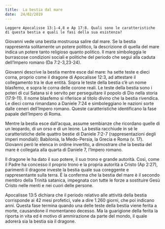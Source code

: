 ```yaml
---
title:  La bestia dal mare
date:  24/02/2019
---
```


`Leggere Apocalisse 13:1-4,8 e Ap 17:8. Quali sono le caratteristiche di questa bestia e quali le fasi della sua esistenza?`

Giovanni vede una bestia mostruosa salire dal mare. Se la bestia rappresenta solitamente un potere politico, la descrizione di quella del mare indica un potere tanto religioso quanto politico. Il mare simboleggia le burrascose condizioni sociali e politiche del periodo che seguì alla caduta dell’Impero romano (Da 7:2-3,23-24).

Giovanni descrive la bestia mentre esce dal mare: ha sette teste e dieci corna, proprio come il dragone di Apocalisse 12:3, ad attestare il collegamento tra le due entità. Sopra le teste della bestia c’è un nome blasfemo, e sopra le corna delle corone reali. Le teste della bestia sono i poteri di cui Satana si è servito per perseguitare il popolo di Dio nella storia (17:9-11). Il nome blasfemo si riferisce al titolo divino che la bestia rivendica. Le dieci corna rimandano a Daniele 7:24 e simboleggiano le nazioni sorte dalle ceneri dell’Impero romano. Queste caratteristiche identificano la fase papale dell’Impero di Roma.

Mentre la bestia esce dall’acqua, assume sembianze che ricordano quelle di un leopardo, di un orso e di un leone. La bestia racchiude in sé le caratteristiche delle quattro bestie di Daniele 7:2-7 (rappresentazioni degli imperi mondiali): Babilonia, la Medo-Persia, la Grecia e Roma (v. 17). Giovanni però le elenca in ordine invertito, a dimostrare che la bestia del mare è collegata alla quarta di Daniele 7, l’Impero romano.

Il dragone le ha dato il suo potere, il suo trono e grande autorità. Così, come il Padre ha concesso il proprio trono e la propria autorità a Cristo (Ap 2:27), parimenti il dragone investe la bestia quale sua coreggente e rappresentante sulla terra. È la conferma che la bestia del mare è il secondo membro della Trinità satanica, impegnata con tutte le forze a sostituire Gesù Cristo nelle menti e nei cuori delle persone.

Apocalisse 13:5 dichiara che il periodo relativo alle attività della bestia corrisponde ai 42 mesi profetici, vale a dire 1.260 giorni, che poi indicano anni. Questa fase termina quando una delle teste della bestia viene ferita a morte, causandone il momentaneo decesso. Ma la guarigione della ferita la riporta in vita ed è motivo di ammirazione da parte del mondo, il quale adorerà sia la bestia sia il dragone.